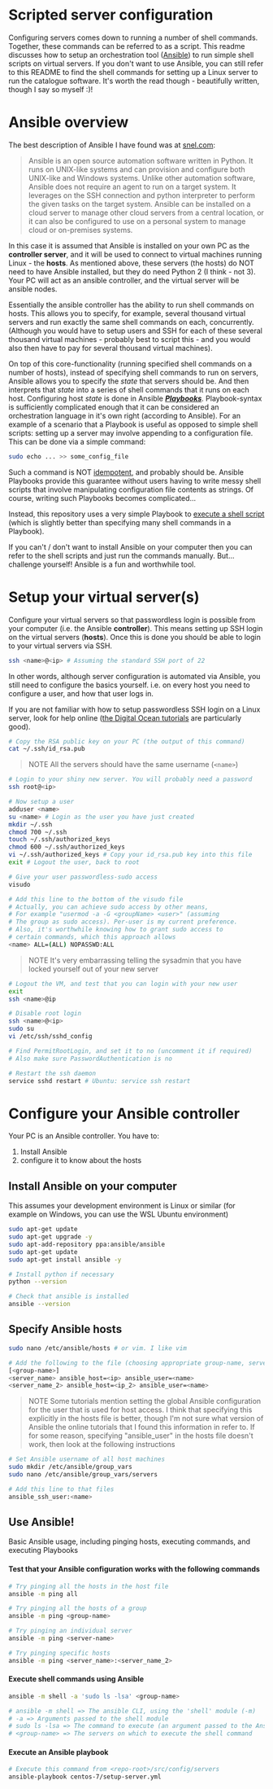 # Scripted server configuration
Configuring servers comes down to running a number of shell commands. Together, these commands can be referred to as a script. This readme discusses how to setup an orchestration tool ([Ansible](https://www.ansible.com/)) to run simple shell scripts on virtual servers. If you don't want to use Ansible, you can still refer to this README to find the shell commands for setting up a Linux server to run the catalogue software. It's worth the read though - beautifully written, though I say so myself :)!
# Ansible overview
The best description of Ansible I have found was at [snel.com](https://www.snel.com/support/how-to-install-ansible-on-centos-7/):

> Ansible is an open source automation software written in Python. It runs on UNIX-like systems and can provision and configure both UNIX-like and Windows systems. Unlike other automation software, Ansible does not require an agent to run on a target system. It leverages on the SSH connection and python interpreter to perform the given tasks on the target system. Ansible can be installed on a cloud server to manage other cloud servers from a central location, or it can also be configured to use on a personal system to manage cloud or on-premises systems.

In this case it is assumed that Ansible is installed on your own PC as the __controller server__, and it will be used to connect to virtual machines running Linux - the __hosts__. As mentioned above, these servers (the hosts) do NOT need to have Ansible installed, but they do need Python 2 (I think - not 3). Your PC will act as an ansible controller, and the virtual server will be ansible nodes.

Essentially the ansible controller has the ability to run shell commands on hosts. This allows you to specify, for example, several thousand virtual servers and run exactly the same shell commands on each, concurrently. (Although you would have to setup users and SSH for each of these several thousand virtual machines - probably best to script this - and you would also then have to pay for several thousand virtual machines).

On top of this core-functionality (running specified shell commands on a number of hosts), instead of specifying shell commands to run on servers, Ansible allows you to specify the _state_ that servers should be. And then interprets that _state_ into a series of shell commands that it runs on each host. Configuring host _state_ is done in Ansible [___Playbooks___](https://docs.ansible.com/ansible/latest/user_guide/playbooks.html). Playbook-syntax is sufficiently complicated enough that it can be considered an orchestration language in it's own right (according to Ansible). For an example of a scenario that a Playbook is useful as opposed to simple shell scripts: setting up a server may involve appending to a configuration file. This can be done via a simple command:

```sh
sudo echo ... >> some_config_file
```

Such a command is NOT [idempotent](https://en.wikipedia.org/wiki/Idempotence), and probably should be. Ansible Playbooks provide this guarantee without users having to write messy shell scripts that involve manipulating configuration file contents as strings. Of course, writing such Playbooks becomes complicated...

Instead, this repository uses a very simple Playbook to [execute a shell script](https://docs.ansible.com/ansible/latest/modules/script_module.html) (which is slightly better than specifying many shell commands in a Playbook).

If you can't / don't want to install Ansible on your computer then you can refer to the shell scripts and just run the commands manually. But... challenge yourself! Ansible is a fun and worthwhile tool.

# Setup your virtual server(s)
Configure your virtual servers so that passwordless login is possible from your computer (i.e. the Ansible __controller__). This means setting up SSH login on the virtual servers (__hosts__). Once this is done you should be able to login to your virtual servers via SSH.

```sh
ssh <name>@<ip> # Assuming the standard SSH port of 22
```

In other words, although server configuration is automated via Ansible, you still need to configure the basics yourself. i.e. on every host you need to configure a user, and how that user logs in.

If you are not familiar with how to setup passwordless SSH login on a Linux server, look for help online ([the Digital Ocean tutorials](https://www.digitalocean.com/community/tutorials/how-to-set-up-ssh-keys-on-ubuntu-1804) are particularly good).

```sh
# Copy the RSA public key on your PC (the output of this command)
cat ~/.ssh/id_rsa.pub
```

> NOTE All the servers should have the same username (`<name>`)

```sh
# Login to your shiny new server. You will probably need a password
ssh root@<ip>

# Now setup a user
adduser <name>
su <name> # Login as the user you have just created
mkdir ~/.ssh
chmod 700 ~/.ssh
touch ~/.ssh/authorized_keys
chmod 600 ~/.ssh/authorized_keys
vi ~/.ssh/authorized_keys # Copy your id_rsa.pub key into this file
exit # Logout the user, back to root

# Give your user passwordless-sudo access
visudo

# Add this line to the bottom of the visudo file
# Actually, you can achieve sudo access by other means,
# For example "usermod -a -G <groupName> <user>" (assuming
# The group as sudo access). Per-user is my current preference.
# Also, it's worthwhile knowing how to grant sudo access to
# certain commands, which this approach allows
<name> ALL=(ALL) NOPASSWD:ALL
```
>NOTE It's very embarrassing telling the sysadmin that you have locked yourself out of your new server

```sh
# Logout the VM, and test that you can login with your new user
exit
ssh <name>@ip

# Disable root login
ssh <name>@<ip>
sudo su
vi /etc/ssh/sshd_config

# Find PermitRootLogin, and set it to no (uncomment it if required)
# Also make sure PasswordAuthentication is no

# Restart the ssh daemon
service sshd restart # Ubuntu: service ssh restart
```

# Configure your Ansible controller
Your PC is an Ansible controller. You have to:

1. Install Ansible
2. configure it to know about the hosts

## Install Ansible on your computer
This assumes your development environment is Linux or similar (for example on Windows, you can use the WSL Ubuntu environment)
```sh
sudo apt-get update
sudo apt-get upgrade -y
sudo apt-add-repository ppa:ansible/ansible
sudo apt-get update
sudo apt-get install ansible -y

# Install python if necessary
python --version

# Check that ansible is installed
ansible --version
```

## Specify Ansible hosts

```sh
sudo nano /etc/ansible/hosts # or vim. I like vim

# Add the following to the file (choosing appropriate group-name, server-name, etc. values)
[<group-name>]
<server_name> ansible_host=<ip> ansible_user=<name>
<server_name_2> ansible_host=<ip_2> ansible_user=<name>
```

> NOTE Some tutorials mention setting the global Ansible configuration for the user that is used for host access. I think that specifying this explicitly in the hosts file is better, though I'm not sure what version of Ansible the online tutorials that I found this information in refer to. If for some reason, specifying "ansible_user" in the hosts file doesn't work, then look at the following instructions

```sh
# Set Ansible username of all host machines
sudo mkdir /etc/ansible/group_vars
sudo nano /etc/ansible/group_vars/servers

# Add this line to that files
ansible_ssh_user:<name>
```

## Use Ansible!
Basic Ansible usage, including pinging hosts, executing commands, and executing Playbooks

#### Test that your Ansible configuration works with the following commands
```sh
# Try pinging all the hosts in the host file
ansible -m ping all

# Try pinging all the hosts of a group
ansible -m ping <group-name>

# Try pinging an individual server
ansible -m ping <server-name>

# Try pinging specific hosts
ansible -m ping <server_name>:<server_name_2>
```

#### Execute shell commands using Ansible
```sh
ansible -m shell -a 'sudo ls -lsa' <group-name>

# ansible -m shell => The ansible CLI, using the 'shell' module (-m)
# -a => Arguments passed to the shell module
# sudo ls -lsa => The command to execute (an argument passed to the Ansible shell module)
# <group-name> => The servers on which to execute the shell command
```

#### Execute an Ansible playbook
```sh
# Execute this command from <repo-root>/src/config/servers
ansible-playbook centos-7/setup-server.yml
```
